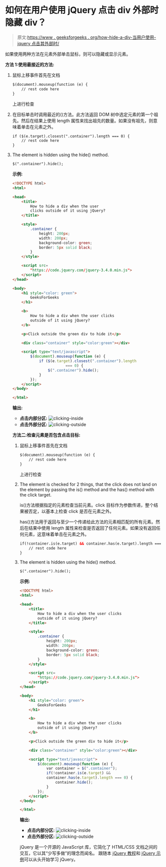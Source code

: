 # 如何在用户使用 jQuery 点击 div 外部时隐藏 div？

> 原文:[https://www . geeksforgeeks . org/how-hide-a-div-当用户使用-jquery 点击其外部时/](https://www.geeksforgeeks.org/how-to-hide-a-div-when-the-user-clicks-outside-of-it-using-jquery/)

如果使用两种方法在元素外部单击鼠标，则可以隐藏或显示元素。

**方法 1:使用最接近的方法:**

1.  鼠标上移事件首先在文档

    ```html
    $(document).mouseup(function (e) {
        // rest code here
    }
    ```

    上进行检查
2.  在目标单击时调用最近的()方法。此方法返回 DOM 树中选定元素的第一个祖先。然后在结果上使用 length 属性来找出祖先的数量。如果没有祖先，则意味着单击在元素之外。

    ```html
    if ($(e.target).closest(".container").length === 0) {
        // rest code here
    }
    ```

3.  The element is hidden using the hide() method.

    ```html
    $(".container").hide();
    ```

    **示例:**

    ```html
    <!DOCTYPE html>
    <html>

    <head>
        <title>
            How to hide a div when the user 
            clicks outside of it using jQuery?
        </title>

        <style>
            .container {
                height: 200px;
                width: 200px;
                background-color: green;
                border: 5px solid black;
            }
        </style>

        <script src=
            "https://code.jquery.com/jquery-3.4.0.min.js">
        </script>
    </head>

    <body>
        <h1 style="color: green">
            GeeksForGeeks
        </h1>

        <b>
            How to hide a div when the user clicks
            outside of it using jQuery?
        </b>

        <p>Click outside the green div to hide it</p>

        <div class="container" style="color:green"></div>

        <script type="text/javascript">
            $(document).mouseup(function (e) {
                if ($(e.target).closest(".container").length
                            === 0) {
                    $(".container").hide();
                }
            });
        </script>
    </body>

    </html>                    
    ```

    **输出:**

    *   **点击内部分区:**
        ![clicking-inside](img/30d330286658b4c81bd6f0e21e4901e1.png)
    *   **点击外部分区:**
        ![clicking-outside](img/99e3ffa4fd7ec974b4f34dcdd9aa486a.png)

    **方法二:检查元素是否包含点击目标:**

    1.  鼠标上移事件首先在文档

        ```html
        $(document).mouseup(function (e) {
            // rest code here
        }
        ```

        上进行检查
    2.  The element is checked for 2 things, that the click does not land on the element by passing the is() method and the has() method with the click target.

        is()方法根据指定的元素检查当前元素。click 目标作为参数传递，整个结果被否定，以基本上检查 click 是否在元素之外。

        has()方法用于返回与至少一个传递给此方法的元素相匹配的所有元素。然后在结果中使用 length 属性来检查是否返回了任何元素。如果没有返回任何元素，这意味着单击在元素之外。

        ```html
        if(!container.is(e.target) && container.has(e.target).length === 0) {
            // rest code here
        }
        ```

    3.  The element is hidden using the hide() method.

        ```html
        $(".container").hide();
        ```

        **示例:**

        ```html
        <!DOCTYPE html>
        <html>

        <head>
            <title>
                How to hide a div when the user clicks
                outside of it using jQuery?
            </title>

            <style>
                .container {
                    height: 200px;
                    width: 200px;
                    background-color: green;
                    border: 5px solid black;
                }
            </style>

            <script src=
                "https://code.jquery.com/jquery-3.4.0.min.js">
            </script>
        </head>

        <body>
            <h1 style="color: green">
                GeeksForGeeks
            </h1>

            <b>
                How to hide a div when the user clicks
                outside of it using jQuery?
            </b>

            <p>Click outside the green div to hide it</p>

            <div class="container" style="color:green"></div>

            <script type="text/javascript">
                $(document).mouseup(function (e) {
                    var container = $(".container");
                    if(!container.is(e.target) && 
                    container.has(e.target).length === 0) {
                        container.hide();
                    }
                });
            </script>
        </body>

        </html>
        ```

        **输出:**

        *   **点击内部分区:**
            ![clicking-inside](img/30d330286658b4c81bd6f0e21e4901e1.png)
        *   **点击外部分区:**
            ![clicking-outside](img/99e3ffa4fd7ec974b4f34dcdd9aa486a.png)

        jQuery 是一个开源的 JavaScript 库，它简化了 HTML/CSS 文档之间的交互，它以其“少写多做”的理念而闻名。
        跟随本 [jQuery 教程](https://www.geeksforgeeks.org/jquery-tutorials/)和 [jQuery 示例](https://www.geeksforgeeks.org/jquery-examples/)可以从头开始学习 jQuery。